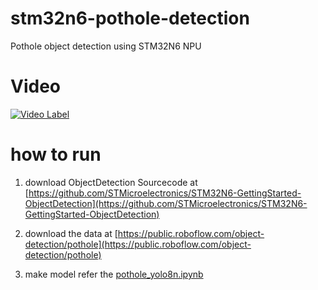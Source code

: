 # stm32n6-pothole-detection
Pothole object detection using STM32N6 NPU

# Video

[![Video Label](http://img.youtube.com/vi/0sak5Bz9Pt0/0.jpg)](https://youtu.be/0sak5Bz9Pt0?t=0s)

# how to run
1. download ObjectDetection Sourcecode at [https://github.com/STMicroelectronics/STM32N6-GettingStarted-ObjectDetection](https://github.com/STMicroelectronics/STM32N6-GettingStarted-ObjectDetection)

2. download the data at [https://public.roboflow.com/object-detection/pothole](https://public.roboflow.com/object-detection/pothole)

3. make model
refer the [pothole_yolo8n.ipynb](basemodel/pothole_yolo8n.ipynb)